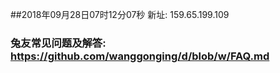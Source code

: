 ##2018年09月28日07时12分07秒 新址: 159.65.199.109
### 兔友常见问题及解答: https://github.com/wanggonging/d/blob/w/FAQ.md
